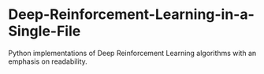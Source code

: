 # Deep-Reinforcement-Learning-in-a-Single-File
Python implementations of Deep Reinforcement Learning algorithms with an emphasis on readability.
